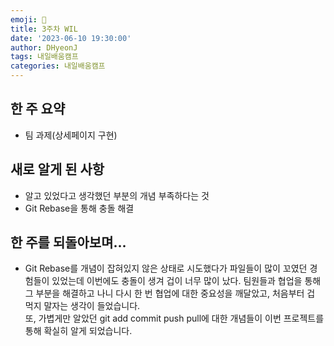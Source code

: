 ```yaml
---
emoji: 📝
title: 3주차 WIL
date: '2023-06-10 19:30:00'
author: DHyeonJ
tags: 내일배움캠프
categories: 내일배움캠프
---
```


## 한 주 요약

- 팀 과제(상세페이지 구현)

## 새로 알게 된 사항

- 알고 있었다고 생각했던 부분의 개념 부족하다는 것
- Git Rebase을 통해 충돌 해결

## 한 주를 되돌아보며...

- Git Rebase를 개념이 잡혀있지 않은 상태로 시도했다가 파일들이 많이 꼬였던 경험들이 있었는데 이번에도 충돌이 생겨 겁이 너무 많이 났다. 팀원들과 협업을 통해 그 부분을 해결하고 나니 다시 한 번 협업에 대한 중요성을 깨달았고, 처음부터 겁 먹지 말자는 생각이 들었습니다.
  <br>
  또, 가볍게만 알았던 git add commit push pull에 대한 개념들이 이번 프로젝트를 통해 확실히 알게 되었습니다.

```toc

```
